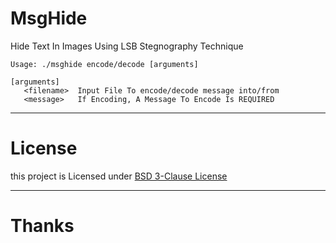 # MsgHide
Hide Text In Images Using LSB Stegnography Technique

```
Usage: ./msghide encode/decode [arguments]

[arguments]
   <filename>  Input File To encode/decode message into/from
   <message>   If Encoding, A Message To Encode Is REQUIRED
```

---
# License
this project is Licensed under [BSD 3-Clause License](./LICENSE)

---
# Thanks
